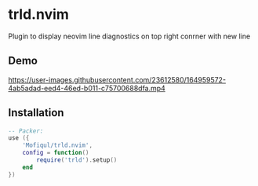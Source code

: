 # trld.nvim

Plugin to display neovim line diagnostics on top right conrner with new line

## Demo


https://user-images.githubusercontent.com/23612580/164959572-4ab5adad-eed4-46ed-b011-c75700688dfa.mp4


## Installation

```lua
-- Packer:
use ({
    'Mofiqul/trld.nvim',
    config = function()
        require('trld').setup()
    end
})
```




